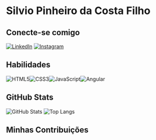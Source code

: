 # Silvio Pinheiro da Costa Filho

## Conecte-se comigo
[![LinkedIn](https://img.shields.io/badge/LinkedIn-000?style=for-the-badge&logo=linkedin&logoColor=0E76A8)](https://www.linkedin.com/in/silviofilho98/) [![Instagram](https://img.shields.io/badge/Instagram-000?style=for-the-badge&logo=instagram)](https://www.instagram.com/silvio_pinheiro98/)
## Habilidades
![HTML5](https://img.shields.io/badge/HTML5-000?style=for-the-badge&logo=html5)![CSS3](https://img.shields.io/badge/CSS3-000?style=for-the-badge&logo=css3&logoColor=264CE4)![JavaScript](https://img.shields.io/badge/JavaScript-000?style=for-the-badge&logo=javascript)![Angular](https://img.shields.io/badge/Angular-000?style=for-the-badge&logo=angular&logoColor=C3002F)
## GitHub Stats
![GitHub Stats](https://github-readme-stats.vercel.app/api?username=Silviop301&theme=transparent&bg_color=000&border_color=30A3DC&show_icons=true&icon_color=30A3DC&title_color=E94D5F&text_color=FFF)
![Top Langs](https://github-readme-stats-git-masterrstaa-rickstaa.vercel.app/api/top-langs/?username=Silviop301&layout=compact&bg_color=000&border_color=30A3DC&title_color=E94D5F&text_color=FFF)
## Minhas Contribuições